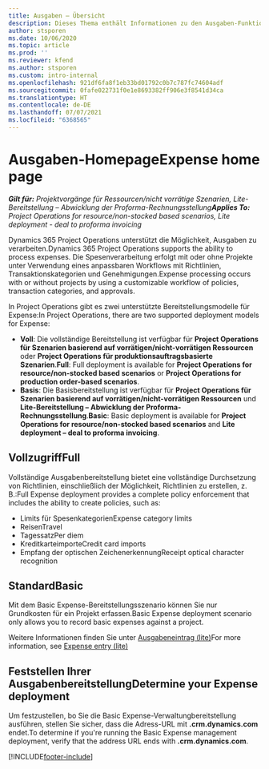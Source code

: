 ```yaml
---
title: Ausgaben – Übersicht
description: Dieses Thema enthält Informationen zu den Ausgaben-Funktionen in Project Operations.
author: stsporen
ms.date: 10/06/2020
ms.topic: article
ms.prod: ''
ms.reviewer: kfend
ms.author: stsporen
ms.custom: intro-internal
ms.openlocfilehash: 921df6fa8f1eb33bd01792c0b7c787fc74604adf
ms.sourcegitcommit: 0fafe022731f0e1e8693382ff906e3f8541d34ca
ms.translationtype: HT
ms.contentlocale: de-DE
ms.lasthandoff: 07/07/2021
ms.locfileid: "6368565"
---
```

# <a name="expense-home-page"></a><span data-ttu-id="88389-103">Ausgaben-Homepage</span><span class="sxs-lookup"><span data-stu-id="88389-103">Expense home page</span></span>

<span data-ttu-id="88389-104">_**Gilt für:** Projektvorgänge für Ressourcen/nicht vorrätige Szenarien, Lite-Bereitstellung – Abwicklung der Proforma-Rechnungsstellung_</span><span class="sxs-lookup"><span data-stu-id="88389-104">_**Applies To:** Project Operations for resource/non-stocked based scenarios, Lite deployment - deal to proforma invoicing_</span></span>


<span data-ttu-id="88389-105">Dynamics 365 Project Operations unterstützt die Möglichkeit, Ausgaben zu verarbeiten.</span><span class="sxs-lookup"><span data-stu-id="88389-105">Dynamics 365 Project Operations supports the ability to process expenses.</span></span> <span data-ttu-id="88389-106">Die Spesenverarbeitung erfolgt mit oder ohne Projekte unter Verwendung eines anpassbaren Workflows mit Richtlinien, Transaktionskategorien und Genehmigungen.</span><span class="sxs-lookup"><span data-stu-id="88389-106">Expense processing occurs with or without projects by using a customizable workflow of policies, transaction categories, and approvals.</span></span>

<span data-ttu-id="88389-107">In Project Operations gibt es zwei unterstützte Bereitstellungsmodelle für Expense:</span><span class="sxs-lookup"><span data-stu-id="88389-107">In Project Operations, there are two supported deployment models for Expense:</span></span> 

- <span data-ttu-id="88389-108">**Voll**: Die vollständige Bereitstellung ist verfügbar für **Project Operations für Szenarien basierend auf vorrätigen/nicht-vorrätigen Ressourcen** oder **Project Operations für produktionsauftragsbasierte Szenarien**.</span><span class="sxs-lookup"><span data-stu-id="88389-108">**Full**: Full deployment is available for **Project Operations for resource/non-stocked based scenarios** or **Project Operations for production order-based scenarios**.</span></span>
- <span data-ttu-id="88389-109">**Basis**: Die Basisbereitstellung ist verfügbar für **Project Operations für Szenarien basierend auf vorrätigen/nicht-vorrätigen Ressourcen** und **Lite-Bereitstellung – Abwicklung der Proforma-Rechnungsstellung**.</span><span class="sxs-lookup"><span data-stu-id="88389-109">**Basic**: Basic deployment is available for **Project Operations for resource/non-stocked based scenarios** and **Lite deployment – deal to proforma invoicing**.</span></span>

## <a name="full"></a><span data-ttu-id="88389-110">Vollzugriff</span><span class="sxs-lookup"><span data-stu-id="88389-110">Full</span></span> 
<span data-ttu-id="88389-111">Vollständige Ausgabenbereitstellung bietet eine vollständige Durchsetzung von Richtlinien, einschließlich der Möglichkeit, Richtlinien zu erstellen, z. B.:</span><span class="sxs-lookup"><span data-stu-id="88389-111">Full Expense deployment provides a complete policy enforcement that includes the ability to create policies, such as:</span></span>

  - <span data-ttu-id="88389-112">Limits für Spesenkategorien</span><span class="sxs-lookup"><span data-stu-id="88389-112">Expense category limits</span></span>
  - <span data-ttu-id="88389-113">Reisen</span><span class="sxs-lookup"><span data-stu-id="88389-113">Travel</span></span>
  - <span data-ttu-id="88389-114">Tagessatz</span><span class="sxs-lookup"><span data-stu-id="88389-114">Per diem</span></span>
  - <span data-ttu-id="88389-115">Kreditkarteimporte</span><span class="sxs-lookup"><span data-stu-id="88389-115">Credit card imports</span></span>
  - <span data-ttu-id="88389-116">Empfang der optischen Zeichenerkennung</span><span class="sxs-lookup"><span data-stu-id="88389-116">Receipt optical character recognition</span></span>

## <a name="basic"></a><span data-ttu-id="88389-117">Standard</span><span class="sxs-lookup"><span data-stu-id="88389-117">Basic</span></span> 
<span data-ttu-id="88389-118">Mit dem Basic Expense-Bereitstellungsszenario können Sie nur Grundkosten für ein Projekt erfassen.</span><span class="sxs-lookup"><span data-stu-id="88389-118">Basic Expense deployment scenario only allows you to record basic expenses against a project.</span></span> 

<span data-ttu-id="88389-119">Weitere Informationen finden Sie unter [Ausgabeneintrag (lite)](basic-expense.md)</span><span class="sxs-lookup"><span data-stu-id="88389-119">For more information, see [Expense entry (lite)](basic-expense.md)</span></span>

## <a name="determine-your-expense-deployment"></a><span data-ttu-id="88389-120">Feststellen Ihrer Ausgabenbereitstellung</span><span class="sxs-lookup"><span data-stu-id="88389-120">Determine your Expense deployment</span></span>
<span data-ttu-id="88389-121">Um festzustellen, bo Sie die Basic Expense-Verwaltungbereitstellung ausführen, stellen Sie sicher, dass die Adress-URL mit **.crm.dynamics.com** endet.</span><span class="sxs-lookup"><span data-stu-id="88389-121">To determine if you're running the Basic Expense management deployment, verify that the address URL ends with **.crm.dynamics.com**.</span></span> 


[!INCLUDE[footer-include](../includes/footer-banner.md)]